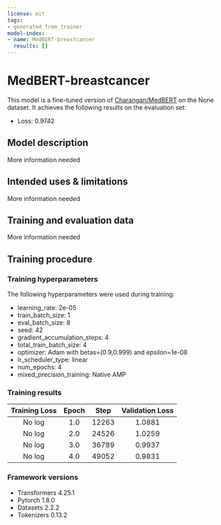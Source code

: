 ```yaml
---
license: mit
tags:
- generated_from_trainer
model-index:
- name: MedBERT-breastcancer
  results: []
---
```


<!-- This model card has been generated automatically according to the information the Trainer had access to. You
should probably proofread and complete it, then remove this comment. -->

# MedBERT-breastcancer

This model is a fine-tuned version of [Charangan/MedBERT](https://huggingface.co/Charangan/MedBERT) on the None dataset.
It achieves the following results on the evaluation set:
- Loss: 0.9742

## Model description

More information needed

## Intended uses & limitations

More information needed

## Training and evaluation data

More information needed

## Training procedure

### Training hyperparameters

The following hyperparameters were used during training:
- learning_rate: 2e-05
- train_batch_size: 1
- eval_batch_size: 8
- seed: 42
- gradient_accumulation_steps: 4
- total_train_batch_size: 4
- optimizer: Adam with betas=(0.9,0.999) and epsilon=1e-08
- lr_scheduler_type: linear
- num_epochs: 4
- mixed_precision_training: Native AMP

### Training results

| Training Loss | Epoch | Step  | Validation Loss |
|:-------------:|:-----:|:-----:|:---------------:|
| No log        | 1.0   | 12263 | 1.0881          |
| No log        | 2.0   | 24526 | 1.0259          |
| No log        | 3.0   | 36789 | 0.9937          |
| No log        | 4.0   | 49052 | 0.9831          |


### Framework versions

- Transformers 4.25.1
- Pytorch 1.8.0
- Datasets 2.2.2
- Tokenizers 0.13.2
